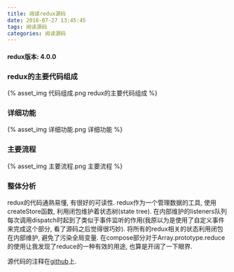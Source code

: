 ```yaml
---
title: 阅读redux源码
date: 2018-07-27 13:45:45
tags: 阅读源码
categories: 阅读源码
---
```


#### redux版本: 4.0.0 
### redux的主要代码组成
{% asset_img 代码组成.png redux的主要代码组成 %}

### 详细功能
{% asset_img 详细功能.png 详细功能 %}

### 主要流程
{% asset_img 主要流程.png 主要流程 %}

### 整体分析
redux的代码通熟易懂, 有很好的可读性. redux作为一个管理数据的工具, 使用createStore函数, 利用闭包维护着状态树(state tree). 在内部维护的listeners队列每次调用dispatch时起到了类似于事件监听的作用(我原以为是使用了自定义事件来完成这个部分, 看了源码之后觉得很巧妙). 将所有的redux相关的状态利用闭包在内部维护, 避免了污染全局变量. 在compose部分对于Array.prototype.reduce的使用让我发现了reduce的一种有效的用途, 也算是开阔了一下眼界.

源代码的注释在[github](https://github.com/Zack-Bee/read-redux)上.
